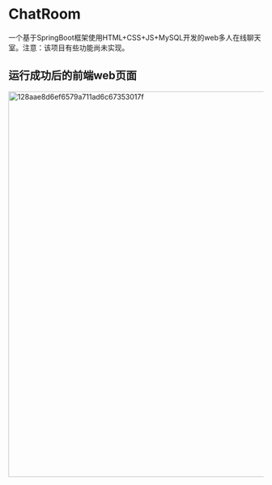 # ChatRoom
一个基于SpringBoot框架使用HTML+CSS+JS+MySQL开发的web多人在线聊天室。注意：该项目有些功能尚未实现。
## 运行成功后的前端web页面
<img width="1117" height="762" alt="128aae8d6ef6579a711ad6c67353017f" src="https://github.com/user-attachments/assets/ad653f38-d4fb-49cb-bbc6-2970d5f0006e" />
